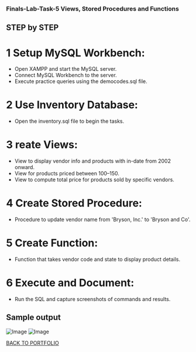 ### Finals-Lab-Task-5 Views, Stored Procedures and Functions
## STEP by STEP
# 1 Setup MySQL Workbench:
- Open XAMPP and start the MySQL server.
- Connect MySQL Workbench to the server.
- Execute practice queries using the democodes.sql file.
# 2 Use Inventory Database:
- Open the inventory.sql file to begin the tasks.
# 3 reate Views:
- View to display vendor info and products with in-date from 2002 onward.
- View for products priced between 100–150.
- View to compute total price for products sold by specific vendors.
# 4 Create Stored Procedure:
- Procedure to update vendor name from 'Bryson, Inc.' to 'Bryson and Co'.
# 5 Create Function:
- Function that takes vendor code and state to display product details.
# 6 Execute and Document:
- Run the SQL and capture screenshots of commands and results.
## Sample output
![Image](https://github.com/user-attachments/assets/46f1d0db-abfd-486b-88f8-c0e8dd3ec15d)
![Image](https://github.com/user-attachments/assets/f549dbe1-afe5-498a-8edc-f016529cc559)

[BACK TO PORTFOLIO](https://chan-edm.github.io/README/)
